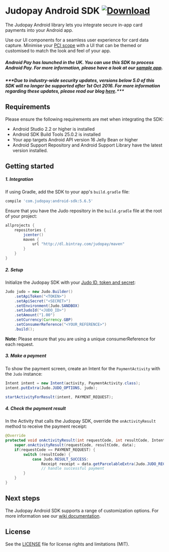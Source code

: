 # Judopay Android SDK [ ![Download](https://api.bintray.com/packages/judopay/maven/android-sdk/images/download.svg) ](https://bintray.com/judopay/maven/android-sdk/_latestVersion)

The Judopay Android library lets you integrate secure in-app card payments into your Android app.

Use our UI components for a seamless user experience for card data capture. Minimise your [PCI scope](https://www.pcisecuritystandards.org/pci_security/completing_self_assessment) with a UI that can be themed or customised to match the look and feel of your app.

##### Android Pay has launched in the UK. You can use this SDK to process Android Pay. For more information, please have a look at our [sample app](https://github.com/JudoPay/Judo-AndroidPay-Sample).

##### **\*\*\*Due to industry-wide security updates, versions below 5.0 of this SDK will no longer be supported after 1st Oct 2016. For more information regarding these updates, please read our blog [here](http://hub.judopay.com/pci31-security-updates/).*****

## Requirements
Please ensure the following requirements are met when integrating the SDK:
- Android Studio 2.2 or higher is installed
- Android SDK Build Tools 25.0.2 is installed
- Your app targets Android API version 16 Jelly Bean or higher
- Android Support Repository and Android Support Library have the latest version installed.

## Getting started
##### 1. Integration
If using Gradle, add the SDK to your app's `build.gradle` file:

```groovy
compile 'com.judopay:android-sdk:5.6.5'
```

Ensure that you have the Judo repository in the ```build.gradle``` file at the root of your project:
```groovy
allprojects {
    repositories {
        jcenter()
        maven {
            url "http://dl.bintray.com/judopay/maven"
        }
    }
}
```

##### 2. Setup
Initialize the Judopay SDK with your [Judo ID, token and secret](https://portal.judopay.com/account/settings):
```java
Judo judo = new Judo.Builder()
    .setApiToken("<TOKEN>")
    .setApiSecret("<SECRET>")
    .setEnvironment(Judo.SANDBOX)
    .setJudoId("<JUDO_ID>")
    .setAmount("1.00")
    .setCurrency(Currency.GBP)
    .setConsumerReference("<YOUR_REFERENCE>")
    .build();
```
**Note:** Please ensure that you are using a unique consumerReference for each request.

##### 3. Make a payment
To show the payment screen, create an Intent for the `PaymentActivity` with the ```Judo``` instance:
```java
Intent intent = new Intent(activity, PaymentActivity.class);
intent.putExtra(Judo.JUDO_OPTIONS, judo);

startActivityForResult(intent, PAYMENT_REQUEST);
```
##### 4. Check the payment result
In the Activity that calls the Judopay SDK, override the ```onActivityResult``` method to receive the payment receipt:
```java
@Override
protected void onActivityResult(int requestCode, int resultCode, Intent data) {
    super.onActivityResult(requestCode, resultCode, data);
    if(requestCode == PAYMENT_REQUEST) {
        switch (resultCode) {
            case Judo.RESULT_SUCCESS:
                Receipt receipt = data.getParcelableExtra(Judo.JUDO_RECEIPT);
                // handle successful payment
        }
    }
}
```

## Next steps
The Judopay Android SDK supports a range of customization options. For more information see our [wiki documentation](https://github.com/Judopay/Android-Sample-App/wiki). 

## License
See the [LICENSE](https://github.com/Judopay/Android-Sample-App/blob/master/LICENSE) file for license rights and limitations (MIT).
